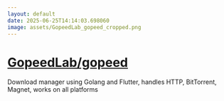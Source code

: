 ```yaml
---
layout: default
date: 2025-06-25T14:14:03.698060
image: assets/GopeedLab_gopeed_cropped.png
---
```


# [GopeedLab/gopeed](https://github.com/GopeedLab/gopeed)

Download manager using Golang and Flutter, handles HTTP, BitTorrent, Magnet, works on all platforms
